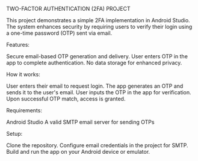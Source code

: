 TWO-FACTOR AUTHENTICATION (2FA) PROJECT

This project demonstrates a simple 2FA implementation in Android Studio. The system enhances security by requiring users to verify their login using a one-time password (OTP) sent via email.

Features:

Secure email-based OTP generation and delivery.
User enters OTP in the app to complete authentication.
No data storage for enhanced privacy.

How it works:

User enters their email to request login.
The app generates an OTP and sends it to the user's email.
User inputs the OTP in the app for verification.
Upon successful OTP match, access is granted.

Requirements:

Android Studio
A valid SMTP email server for sending OTPs

Setup:

Clone the repository.
Configure email credentials in the project for SMTP.
Build and run the app on your Android device or emulator.
